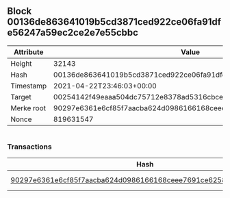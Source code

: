 ## Block 00136de863641019b5cd3871ced922ce06fa91dfe56247a59ec2ce2e7e55cbbc

Attribute | Value
--- | ---
Height | 32143
Hash | 00136de863641019b5cd3871ced922ce06fa91dfe56247a59ec2ce2e7e55cbbc
Timestamp | 2021-04-22T23:46:03+00:00
Target | 00254142f49eaaa504dc75712e8378ad5316cbcead634704b3734b6271167cc4
Merke root | 90297e6361e6cf85f7aacba624d0986166168ceee7691ce625881fb8caa90ddd
Nonce | 819631547

```

```

### Transactions

Hash | Amount
--- | ---
[90297e6361e6cf85f7aacba624d0986166168ceee7691ce625881fb8caa90ddd](90297e6361e6cf85f7aacba624d0986166168ceee7691ce625881fb8caa90ddd.md) | 10.00000000 SKEPTI 
